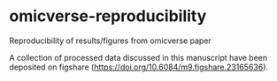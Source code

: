 # omicverse-reproducibility

Reproducibility of results/figures from omicverse paper

A collection of processed data discussed in this manuscript have been deposited on figshare (https://doi.org/10.6084/m9.figshare.23165636).